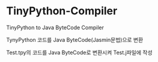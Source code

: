 # TinyPython-Compiler
TinyPython to Java ByteCode Compiler

TynyPython 코드를 Java ByteCode(Jasmin문법)으로 변환


Test.tpy의 코드를 Java ByteCode로 변환시켜 Test.j파일에 작성

